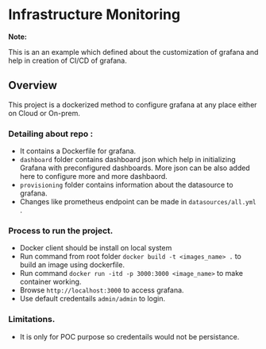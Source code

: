 # Infrastructure Monitoring

>>>
**Note:**

This is an an example which defined about the customization of grafana and help in creation of CI/CD of grafana.
>>>

## Overview

This project is a dockerized method to configure grafana at any place either on Cloud or On-prem. 
 

### Detailing about repo :
- It contains a Dockerfile for grafana.
- `dashboard` folder contains dashboard json which help in initializing Grafana with preconfigured dashboards. More json can be also added here to configure more and more dashbaord.
- `provisioning` folder contains information about the datasource to grafana.
- Changes like prometheus endpoint can be made in `datasources/all.yml` .

### Process to run the project.
- Docker client should be install on local system
- Run command from root folder `docker build -t <images_name> .` to build an image using dockerfile.
- Run command `docker run -itd -p 3000:3000 <image_name>` to make container working.
- Browse `http://localhost:3000` to access grafana.
- Use default credentails `admin/admin` to login.


### Limitations.
- It is only for POC purpose so credentails would not be persistance.



